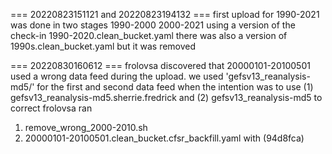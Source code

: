 === 20220823151121 and 20220823194132 ===
first upload for 1990-2021 was done in two stages 1990-2000 2000-2021 using a version of the check-in 
1990-2020.clean_bucket.yaml
there was also a version of 1990s.clean_bucket.yaml but it was removed

=== 20220830160612 ===
frolovsa discovered that 20000101-20100501 used a wrong data feed during the upload. 
we used 'gefsv13_reanalysis-md5/' for the first and second data feed when the intention was to use
(1) gefsv13_reanalysis-md5.sherrie.fredrick and (2) gefsv13_reanalysis-md5
to correct frolovsa ran 
1) remove_wrong_2000-2010.sh
2) 20000101-20100501.clean_bucket.cfsr_backfill.yaml with (94d8fca)

 

